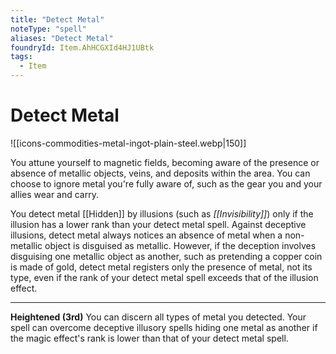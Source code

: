 ```yaml
---
title: "Detect Metal"
noteType: "spell"
aliases: "Detect Metal"
foundryId: Item.AhHCGXId4HJ1UBtk
tags:
  - Item
---
```


# Detect Metal
![[icons-commodities-metal-ingot-plain-steel.webp|150]]

You attune yourself to magnetic fields, becoming aware of the presence or absence of metallic objects, veins, and deposits within the area. You can choose to ignore metal you're fully aware of, such as the gear you and your allies wear and carry.

You detect metal [[Hidden]] by illusions (such as _[[Invisibility]]_) only if the illusion has a lower rank than your detect metal spell. Against deceptive illusions, detect metal always notices an absence of metal when a non-metallic object is disguised as metallic. However, if the deception involves disguising one metallic object as another, such as pretending a copper coin is made of gold, detect metal registers only the presence of metal, not its type, even if the rank of your detect metal spell exceeds that of the illusion effect.

* * *

**Heightened (3rd)** You can discern all types of metal you detected. Your spell can overcome deceptive illusory spells hiding one metal as another if the magic effect's rank is lower than that of your detect metal spell.
